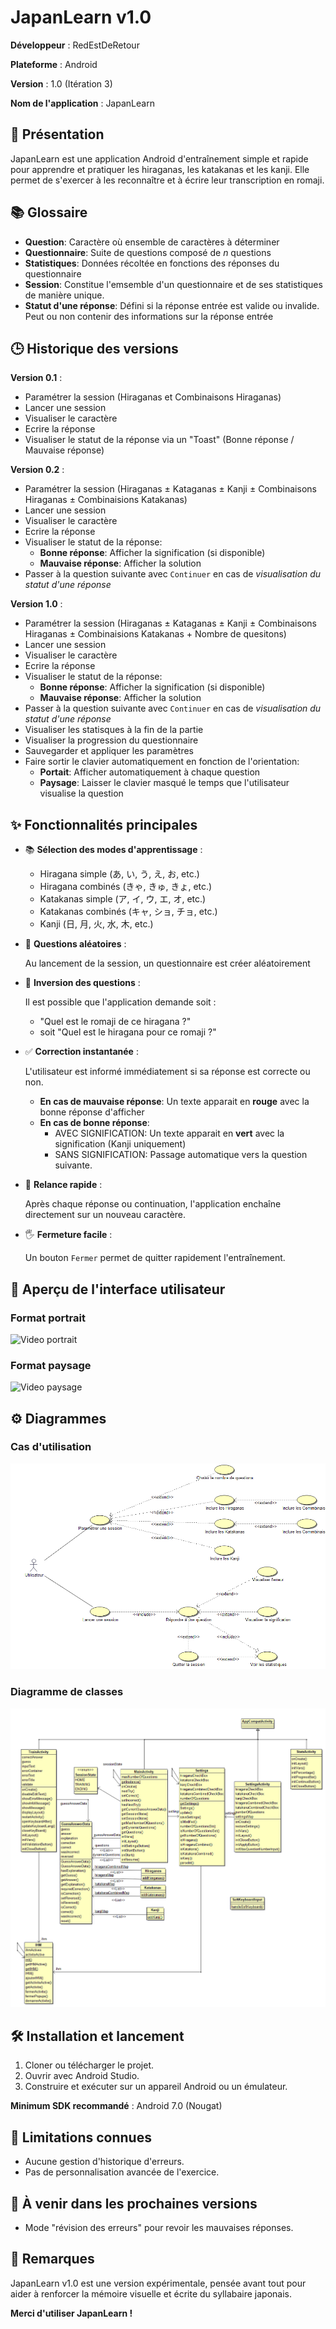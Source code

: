 # JapanLearn v1.0

**Développeur** : RedEstDeRetour

**Plateforme** : Android

**Version** : 1.0 (Itération 3)

**Nom de l'application** : JapanLearn

## 📖 Présentation

JapanLearn est une application Android d'entraînement simple et rapide pour apprendre et pratiquer les hiraganas, les katakanas et les kanji. Elle permet de s'exercer à les reconnaître et à écrire leur transcription en romaji.

## 📚 Glossaire
- **Question**: Caractère où ensemble de caractères à déterminer
- **Questionnaire**: Suite de questions composé de *n* questions
- **Statistiques**: Données récoltée en fonctions des réponses du questionnaire
- **Session**: Constitue l'emsemble d'un questionnaire et de ses statistiques de manière unique.
- **Statut d'une réponse**: Défini si la réponse entrée est valide ou invalide. Peut ou non contenir des informations sur la réponse entrée


## 🕒 Historique des versions
**Version 0.1** : 
- Paramétrer la session (Hiraganas et Combinaisons Hiraganas)
- Lancer une session
- Visualiser le caractère
- Ecrire la réponse
- Visualiser le statut de la réponse via un "Toast" (Bonne réponse / Mauvaise réponse)


**Version 0.2** : 
- Paramétrer la session (Hiraganas ± Kataganas ± Kanji ± Combinaisons Hiraganas ± Combinaisions Katakanas)
- Lancer une session
- Visualiser le caractère
- Ecrire la réponse
- Visualiser le statut de la réponse:
  - **Bonne réponse**: Afficher la signification (si disponible)
  - **Mauvaise réponse**: Afficher la solution
- Passer à la question suivante avec `Continuer` en cas de _visualisation du statut d'une réponse_


**Version 1.0** : 
- Paramétrer la session (Hiraganas ± Kataganas ± Kanji ± Combinaisons Hiraganas ± Combinaisions Katakanas + Nombre de quesitons)
- Lancer une session
- Visualiser le caractère
- Ecrire la réponse
- Visualiser le statut de la réponse:
  - **Bonne réponse**: Afficher la signification (si disponible)
  - **Mauvaise réponse**: Afficher la solution
- Passer à la question suivante avec `Continuer` en cas de _visualisation du statut d'une réponse_
- Visualiser les statisques à la fin de la partie
- Visualiser la progression du questionnaire
- Sauvegarder et appliquer les paramètres
- Faire sortir le clavier automatiquement en fonction de l'orientation:
  - **Portait**: Afficher automatiquement à chaque question
  - **Paysage**: Laisser le clavier masqué le temps que l'utilisateur visualise la question

## ✨ Fonctionnalités principales

- 📚 **Sélection des modes d'apprentissage** :
  - Hiragana simple (あ, い, う, え, お, etc.)
  - Hiragana combinés (きゃ, きゅ, きょ, etc.)
  - Katakanas simple (ア, イ, ウ, エ, オ, etc.)
  - Katakanas combinés (キャ, ショ, チョ, etc.)
  - Kanji (日, 月, 火, 水, 木, etc.)

- 🔄 **Questions aléatoires** :

  Au lancement de la session, un questionnaire est créer aléatoirement

- 🔁 **Inversion des questions** :

    Il est possible que l'application demande soit :
  - "Quel est le romaji de ce hiragana ?"
  - soit "Quel est le hiragana pour ce romaji ?"

- ✅ **Correction instantanée** :

    L'utilisateur est informé immédiatement si sa réponse est correcte ou non.
    
    - **En cas de mauvaise réponse**: Un texte apparait en **rouge** avec la bonne réponse d'afficher
    - **En cas de bonne réponse**:
      - AVEC SIGNIFICATION: Un texte apparait en **vert** avec la signification (Kanji uniquement)
      - SANS SIGNIFICATION: Passage automatique vers la question suivante.

- 🎯 **Relance rapide** :

    Après chaque réponse ou continuation, l'application enchaîne directement sur un nouveau caractère.

- 🖐️ **Fermeture facile** :

    Un bouton `Fermer` permet de quitter rapidement l'entraînement.

## 📸 Aperçu de l'interface utilisateur

### Format portrait
![Video portrait](Sources/portrait.gif)

### Format paysage
![Video paysage](Sources/paysage.gif)

## ⚙️ Diagrammes

### Cas d'utilisation
![Cas d'utilisation](Sources/Cas%20d'utilisation.png)

### Diagramme de classes
![Cas d'utilisation](Sources/Diagrammes%20de%20classes.png)

## 🛠️ Installation et lancement

1. Cloner ou télécharger le projet.
2. Ouvrir avec Android Studio.
3. Construire et exécuter sur un appareil Android ou un émulateur.

**Minimum SDK recommandé** : Android 7.0 (Nougat)

## 🚧 Limitations connues
- Aucune gestion d'historique d'erreurs.
- Pas de personnalisation avancée de l'exercice.

## 📅 À venir dans les prochaines versions
- Mode "révision des erreurs" pour revoir les mauvaises réponses.

## 💬 Remarques

JapanLearn v1.0 est une version expérimentale, pensée avant tout pour aider à renforcer la mémoire visuelle et écrite du syllabaire japonais.

**Merci d'utiliser JapanLearn !**
